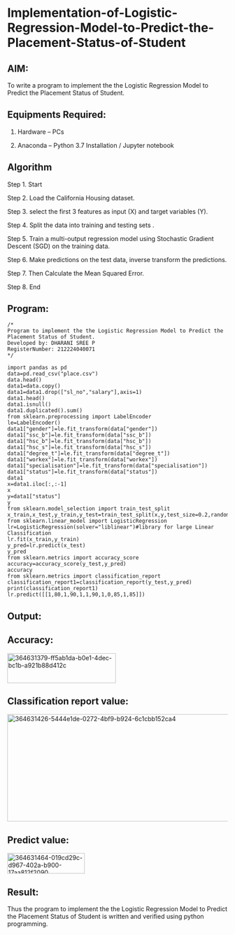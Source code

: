 # Implementation-of-Logistic-Regression-Model-to-Predict-the-Placement-Status-of-Student

## AIM:

To write a program to implement the the Logistic Regression Model to Predict the Placement Status of Student.

## Equipments Required:

1. Hardware – PCs
   
2. Anaconda – Python 3.7 Installation / Jupyter notebook

## Algorithm

Step 1. Start

Step 2. Load the California Housing dataset.

Step 3. select the first 3 features as input (X) and target variables (Y).

Step 4. Split the data into training and testing sets .

Step 5. Train a multi-output regression model using Stochastic Gradient Descent (SGD) on the training data.

Step 6. Make predictions on the test data, inverse transform the predictions.

Step 7. Then Calculate the Mean Squared Error.

Step 8. End

## Program:
```
/*
Program to implement the the Logistic Regression Model to Predict the Placement Status of Student.
Developed by: DHARANI SREE P
RegisterNumber: 212224040071
*/
```

```
import pandas as pd
data=pd.read_csv("place.csv")
data.head()
data1=data.copy()
data1=data1.drop(["sl_no","salary"],axis=1)
data1.head()
data1.isnull()
data1.duplicated().sum()
from sklearn.preprocessing import LabelEncoder
le=LabelEncoder()
data1["gender"]=le.fit_transform(data["gender"])
data1["ssc_b"]=le.fit_transform(data["ssc_b"])
data1["hsc_b"]=le.fit_transform(data["hsc_b"])
data1["hsc_s"]=le.fit_transform(data["hsc_s"])
data1["degree_t"]=le.fit_transform(data["degree_t"])
data1["workex"]=le.fit_transform(data["workex"])
data1["specialisation"]=le.fit_transform(data["specialisation"])
data1["status"]=le.fit_transform(data["status"])
data1
x=data1.iloc[:,:-1]
x
y=data1["status"]
y
from sklearn.model_selection import train_test_split
x_train,x_test,y_train,y_test=train_test_split(x,y,test_size=0.2,random_state=0)
from sklearn.linear_model import LogisticRegression
lr=LogisticRegression(solver="liblinear")#library for large Linear Classification
lr.fit(x_train,y_train)
y_pred=lr.predict(x_test)
y_pred
from sklearn.metrics import accuracy_score
accuracy=accuracy_score(y_test,y_pred)
accuracy
from sklearn.metrics import classification_report
classification_report1=classification_report(y_test,y_pred)
print(classification_report1)
lr.predict([[1,80,1,90,1,1,90,1,0,85,1,85]])
```

## Output:

## Accuracy:

<img width="248" height="68" alt="364631379-ff5ab1da-b0e1-4dec-bc1b-a921b88d412c" src="https://github.com/user-attachments/assets/04b4e077-e5d0-4258-8613-7633ce6722f4" />

## Classification report value:

<img width="677" height="245" alt="364631426-5444e1de-0272-4bf9-b924-6c1cbb152ca4" src="https://github.com/user-attachments/assets/38ad4e8d-86ec-47f4-b43d-20be954844f9" />

## Predict value:

<img width="177" height="47" alt="364631464-019cd29c-d967-402a-b900-17aa812f2090" src="https://github.com/user-attachments/assets/080a5d83-bba3-420a-8676-1d8cea77d959" />

## Result:

Thus the program to implement the the Logistic Regression Model to Predict the Placement Status of Student is written and verified using python programming.
